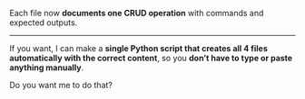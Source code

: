
Each file now **documents one CRUD operation** with commands and expected outputs.

---

If you want, I can make a **single Python script that creates all 4 files automatically with the correct content**, so you **don’t have to type or paste anything manually**.  

Do you want me to do that?
